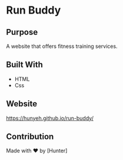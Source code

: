 # Run Buddy

## Purpose
A website that offers fitness training services.

## Built With
* HTML
* Css

## Website
https://hunyeh.github.io/run-buddy/

## Contribution
Made with ❤️ by [Hunter]

